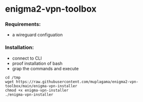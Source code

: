 # enigma2-vpn-toolbox

### Requirements:
- a wireguard configuation

### Installation:
- connect to CLI
- proof installation of bash
- grap the commands and execute

```
cd /tmp
wget https://raw.githubusercontent.com/muplagama/enigma2-vpn-toolbox/main/enigma-vpn-installer
chmod +x enigma-vpn-installer
./enigma-vpn-installer
```

